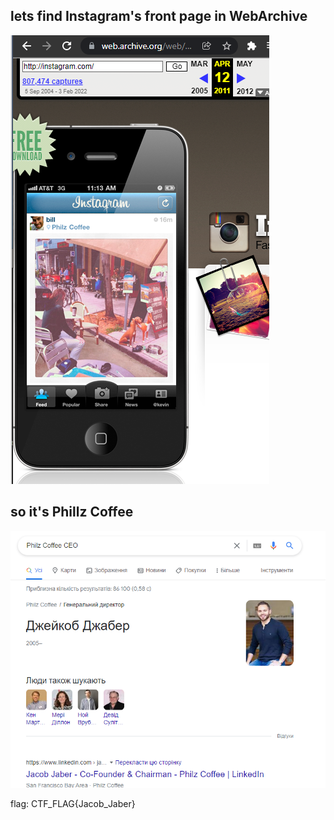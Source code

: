 ## lets find Instagram's front page in WebArchive
![](./images/1.png)
## so it's Phillz Coffee
![](./images/2.png)

flag: CTF_FLAG{Jacob_Jaber}